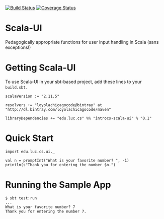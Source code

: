[![Build Status](https://travis-ci.org/LoyolaChicagoBooks/introcs-scala-ui.svg?branch=master)](https://travis-ci.org/LoyolaChicagoBooks/introcs-scala-ui)
[![Coverage Status](https://coveralls.io/repos/LoyolaChicagoBooks/introcs-scala-ui/badge.svg)](https://coveralls.io/r/LoyolaChicagoBooks/introcs-scala-ui)

# Scala-UI

Pedagogically appropriate functions for user input handling in Scala
(sans exceptions!)

# Getting Scala-UI

To use Scala-UI in your sbt-based project, add these lines to your `build.sbt`.

    scalaVersion := "2.11.5"

    resolvers += "loyolachicagocode@bintray" at "http://dl.bintray.com/loyolachicagocode/maven"

    libraryDependencies += "edu.luc.cs" %% "introcs-scala-ui" % "0.1"


# Quick Start

    import edu.luc.cs.ui._

    val n = promptInt("What is your favorite number? ", -1)
    println(s"Thank you for entering the number $n.")

# Running the Sample App

    $ sbt test:run
    ...
    What is your favorite number? 7
    Thank you for entering the number 7.

